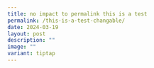 ```yaml
---
title: no impact to permalink this is a test
permalink: /this-is-a-test-changable/
date: 2024-03-19
layout: post
description: ""
image: ""
variant: tiptap
---
```

